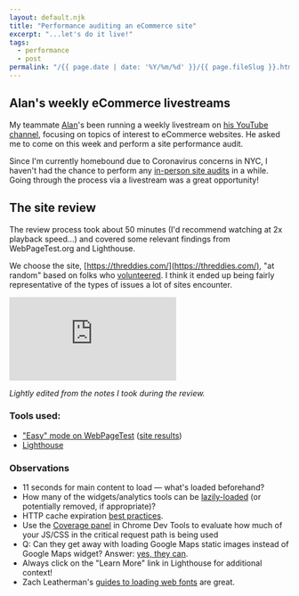 ```yaml
---
layout: default.njk
title: "Performance auditing an eCommerce site"
excerpt: "...let's do it live!"
tags:
  - performance
  - post
permalink: "/{{ page.date | date: '%Y/%m/%d' }}/{{ page.fileSlug }}.html"
---
```


## Alan's weekly eCommerce livestreams

My teammate [Alan](https://alankent.me/)'s been running a weekly livestream on [his YouTube channel](https://www.youtube.com/channel/UCyQwDaXnT7wMBBqIaAfmY7g), focusing on topics of interest to eCommerce websites. He asked me to come on this week and perform a site performance audit.

Since I'm currently homebound due to Coronavirus concerns in NYC, I haven't had the chance to perform any [in-person site audits](https://jeffy.info/2017/11/10/post-cds-perf-links.html) in a while. Going through the process via a livestream was a great opportunity!

## The site review

The review process took about 50 minutes (I'd recommend watching at 2x playback speed...) and covered some relevant findings from WebPageTest.org and Lighthouse.

We choose the site, [https://threddies.com/](https://threddies.com/), "at random" based on folks who [volunteered](https://twitter.com/akent99/status/1245466347502333952). I think it ended up being fairly representative of the types of issues a lot of sites encounter.

<iframe class="youtube-embed" src="https://www.youtube.com/embed/l4bIT3CXCpc" allowfullscreen frameborder="0"></iframe>

_Lightly edited from the notes I took during the review._

### Tools used:

- ["Easy" mode on WebPageTest](https://webpagetest.org/easy) ([site results](https://webpagetest.org/result/200402_FD_f791a96a04046aaa9d7583914ba1c952/))
- [Lighthouse](https://developers.google.com/web/tools/lighthouse)

### Observations
- 11 seconds for main content to load — what's loaded beforehand?
- How many of the widgets/analytics tools can be [lazily-loaded](https://web.dev/native-lazy-loading/) (or potentially removed, if appropriate)?
- HTTP cache expiration [best practices](https://web.dev/reliable/).
- Use the [Coverage panel](https://developers.google.com/web/tools/chrome-devtools/coverage) in Chrome Dev Tools to evaluate how much of your JS/CSS in the critical request path is being used
- Q: Can they get away with loading Google Maps static images instead of Google Maps widget? Answer: [yes, they can](https://developers.google.com/maps/documentation/maps-static/intro).
- Always click on the "Learn More" link in Lighthouse for additional context!
- Zach Leatherman's [guides to loading web fonts](https://www.zachleat.com/web/comprehensive-webfonts/) are great.
